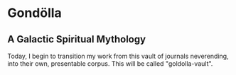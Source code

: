 # Gondölla 
## A Galactic Spiritual Mythology

Today, I begin to transition my work from this vault of journals neverending, into their own, presentable corpus. This will be called "goldolla-vault".
